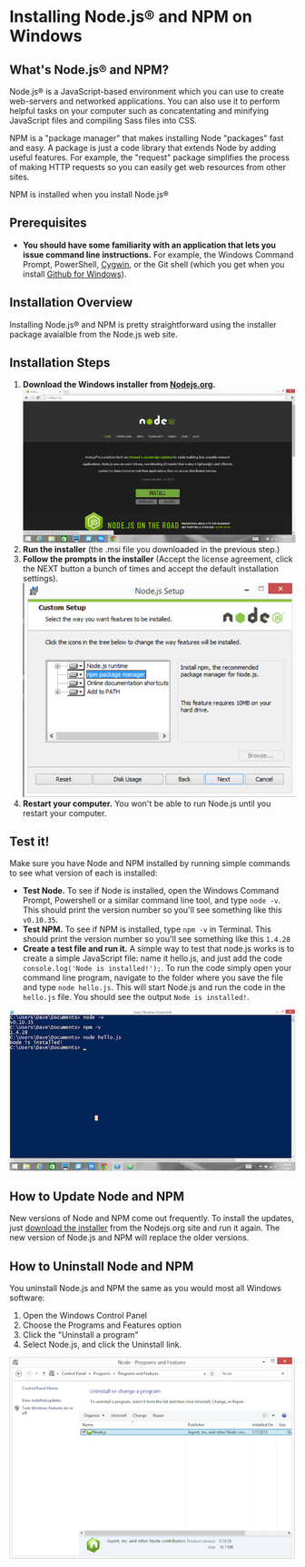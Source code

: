 # Installing Node.js® and NPM on Windows

## What's Node.js®  and NPM?
Node.js® is a JavaScript-based environment which you can use to create web-servers and networked applications. You can also use it to perform helpful tasks on your computer such as concatentating and minifying JavaScript files and compiling Sass files into CSS.

NPM is a "package manager" that makes installing Node "packages" fast and easy. A package is just a code library that extends Node by adding useful features. For example, the "request" package simplifies the process of making HTTP requests so you can easily get web resources from other sites.

NPM is installed when you install Node.js®

## Prerequisites
* **You should have some familiarity with an application that lets you issue command line instructions.** For example, the Windows Command Prompt, PowerShell, [Cygwin](https://www.cygwin.com/), or the Git shell (which you get when you install [Github for Windows](https://windows.github.com/)). 

## Installation Overview
Installing Node.js® and NPM is pretty straightforward using the installer package avaialble from the Node.js web site.

## Installation Steps

1. **Download the Windows installer from [Nodejs.org](http://nodejs.org/download/).** ![](nodejs.png)
2. **Run the installer** (the .msi file you downloaded in the previous step.)
3. **Follow the prompts in the installer** (Accept the license agreement, click the NEXT button a bunch of times and accept the default installation settings). <br> ![](installer.png)
4. **Restart your computer.** You won't be able to run Node.js until you restart your computer.
 

## Test it!
Make sure you have Node and NPM installed by running simple commands to see what version of each is installed:

* **Test Node.** To see if Node is installed, open the Windows Command Prompt, Powershell or a similar command line tool, and type `node -v`. This should print the version number so you'll see something like this `v0.10.35`.
* **Test NPM.** To see if NPM is installed, type `npm -v` in Terminal. This should print the version number so you'll see something like this `1.4.28`
* **Create a test file and run it.** A simple way to test that node.js works is to create a simple JavaScript file: name it hello.js, and just add the code `console.log('Node is installed!');`. To run the code simply open your command line program, navigate to the folder where you save the file and type `node hello.js`. This will start Node.js and run the code in the `hello.js` file. You should see the output `Node is installed!`.

![](verify.png)



## How to Update Node and NPM
New versions of Node and NPM come out frequently. To install the updates, just [download the installer](http://nodejs.org/download/) from the Nodejs.org site and run it again. The new version of Node.js and NPM will replace the older versions.


## How to Uninstall Node and NPM
You uninstall Node.js and NPM the same as you would most all Windows software:

1. Open the Windows Control Panel
2. Choose the Programs and Features option
3. Click the "Uninstall a program"
4. Select Node.js, and click the Uninstall link.

![](uninstall.png)
